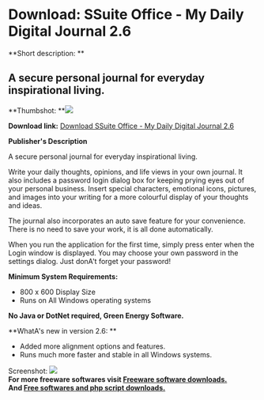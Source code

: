# Download: SSuite Office - My Daily Digital Journal 2.6

**Short description: **

## A secure personal journal for everyday inspirational living.

  
**Thumbshot: **![](http://www.freewarefiles.com/screenshot/ssuite_journal2_md.jpg)   
  
**Download link:** [Download SSuite Office - My Daily Digital Journal 2.6](http://freesoftwares.boysofts.com/SSuite-Office-My-Daily-Digital-Journal_program_59923.html)  
  

**Publisher's Description**  
  

A secure personal journal for everyday inspirational living.

Write your daily thoughts, opinions, and life views in your own journal. It
also includes a password login dialog box for keeping prying eyes out of your
personal business. Insert special characters, emotional icons, pictures, and
images into your writing for a more colourful display of your thoughts and
ideas.

The journal also incorporates an auto save feature for your convenience. There
is no need to save your work, it is all done automatically.

When you run the application for the first time, simply press enter when the
Login window is displayed. You may choose your own password in the settings
dialog. Just donA't forget your password!

**Minimum System Requirements:**

  * 800 x 600 Display Size 
  * Runs on All Windows operating systems 

**No Java or DotNet required, Green Energy Software.**

**WhatA's new in version 2.6: **

  * Added more alignment options and features. 
  * Runs much more faster and stable in all Windows systems. 

  
  
Screenshot: ![](http://www.freewarefiles.com/screenshot/ssuite_journal2.jpg)  
**For more freeware softwares visit [Freeware software downloads.](http://freesoftwares.boysofts.com/)**   
**And [Free softwares and php script downloads.](http://www.boysofts.com/)**

